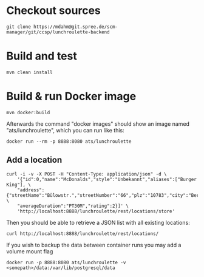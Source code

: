 # Checkout sources
    git clone https://mdahm@git.spree.de/scm-manager/git/ccsp/lunchroulette-backend

# Build and test
    mvn clean install

# Build & run Docker image
    mvn docker:build

Afterwards the command "docker images" should show an image named "ats/lunchroulette", which you can run
like this:

    docker run --rm -p 8888:8080 ats/lunchroulette

## Add a location
    curl -i -v -X POST -H "Content-Type: application/json" -d \
        '{"id":0,"name":"McDonalds","style":"Unbekannt","aliases":["Burger King"], \
        "address":{"streetName":"Bülowstr.","streetNumber":"66","plz":"10783","city":"Berlin","telephoneNumber":""}, \
        "averageDuration":"PT30M","rating":2}]' \
        'http://localhost:8888/lunchroulette/rest/locations/store'

Then you should be able to retrieve a JSON list with all existing locations:
    
    curl http://localhost:8888/lunchroulette/rest/locations/

If you wish to backup the data between container runs you may add a volume mount flag

    docker run -p 8888:8080 ats/lunchroulette -v <somepath>/data:/var/lib/postgresql/data 
